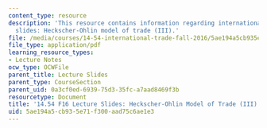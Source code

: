 ```yaml
---
content_type: resource
description: 'This resource contains information regarding international trade lecture
  slides: Heckscher-Ohlin model of trade (III).'
file: /media/courses/14-54-international-trade-fall-2016/5ae194a5cb935e71f300aad75c6ae1e3_MIT14_54F16_Lecture_15.pdf
file_type: application/pdf
learning_resource_types:
- Lecture Notes
ocw_type: OCWFile
parent_title: Lecture Slides
parent_type: CourseSection
parent_uid: 0a3cf0ed-6939-75d3-35fc-a7aad8469f3b
resourcetype: Document
title: '14.54 F16 Lecture Slides: Heckscher-Ohlin Model of Trade (III)'
uid: 5ae194a5-cb93-5e71-f300-aad75c6ae1e3
---
```

